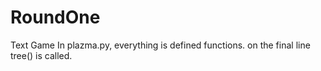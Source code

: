 # RoundOne
Text Game
In plazma.py, 
  everything is defined functions. 
    on the final line tree() is called.
